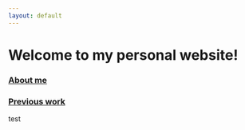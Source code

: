 ```yaml
---
layout: default
---
```


# Welcome to my personal website!

### [About me](https://keeratifts.github.io/about_me/)

### [Previous work](https://keeratifts.github.io/portfolio/)

test

